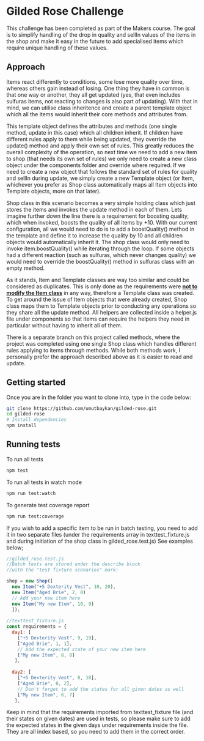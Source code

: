 # Gilded Rose Challenge

This challenge has been completed as part of the Makers course.
The goal is to simplify handling of the drop in quality and sellIn values of the items in the shop and make it easy in the future to add specialised items which require unique handling of these values.

Approach
---
Items react differently to conditions, some lose more quality over time, whereas others gain instead of losing. One thing they have in common is that one way or another, they all get updated (yes, that even includes sulfuras items, not reacting to changes is also part of updating). With that in mind, we can utilise class inheritence and create a parent template object which all the items would inherit their core methods and attributes from.

This template object defines the attributes and methods (one single method, update in this case) which all children inherit. If children have different rules apply to them while being updated, they override the update() method and apply their own set of rules. This greatly reduces the overall complexity of the operation, so next time we need to add a new item to shop (that needs its own set of rules) we only need to create a new class object under the components folder and override where required. If we need to create a new object that follows the standard set of rules for quality and sellIn during update, we simply create a new Template object (or Item, whichever you prefer as Shop class automatically maps all Item objects into Template objects, more on that later).

Shop class in this scenario becomes a very simple holding class which just stores the items and invokes the update method in each of them. Lets imagine further down the line there is a requirement for boosting quality, which when invoked, boosts the quality of all items by +10. With our current configuration, all we would need to do is to add a boostQuality() method in the template and define it to increase the quality by 10 and all children objects would automatically inherit it. The shop class would only need to invoke item.boostQuality() while iterating through the loop. If some objects had a different reaction (such as sulfuras, which never changes quality) we would need to override the boostQuality() method in sulfuras class with an empty method.

As it stands, Item and Template classes are way too similar and could be considered as duplicates. This is only done as the requirements were <ins><b>not to modify the Item class</b></ins> in any way, therefore a Template class was created. To get around the issue of Item objects that were already created, Shop class maps them to Template objects prior to conducting any operations so they share all the update method. All helpers are collected inside a helper.js file under components so that items can require the helpers they need in particular without having to inherit all of them. 

There is a separate branch on this project called methods, where the project was completed using one single Shop class which handles different rules applying to items through methods. While both methods work, I personally prefer the approach described above as it is easier to read and update.

## Getting started

Once you are in the folder you want to clone into, type in the code below:

```sh
git clone https://github.com/umutbaykan/gilded-rose.git
cd gilded-rose
# Install dependencies
npm install
```

## Running tests

To run all tests

```sh
npm test
```

To run all tests in watch mode

```sh
npm run test:watch
```

To generate test coverage report

```sh
npm run test:coverage
```

If you wish to add a specific item to be run in batch testing, you need to add it in two separate files (under the requirements array in texttest_fixture.js and during initiation of the shop class in gilded_rose.test.js) See examples below;

```js
//gilded_rose.test.js
//Batch tests are stored under the describe block
//with the "test fixture scenarios" mark:

shop = new Shop([
  new Item("+5 Dexterity Vest", 10, 20),
  new Item("Aged Brie", 2, 0)
  // Add your new item here
  new Item("My new Item", 10, 9)
  ]);
  
//texttest_fixture.js  
const requirements = {
  day1: [
    ["+5 Dexterity Vest", 9, 19],
    ["Aged Brie", 1, 1],
    // Add the expected state of your new item here
    ["My new Item", 8, 8]
   ],
  
  day2: [
    ["+5 Dexterity Vest", 8, 18],
    ["Aged Brie", 0, 2],
    // Don't forget to add the states for all given dates as well
    ["My new Item", 6, 7]
   ],
```

Keep in mind that the requirements imported from texttest_fixture file (and their states on given dates) are used in tests, so please make sure to add the expected states in the given days under requirements inside the file. They are all index based, so you need to add them in the correct order.

